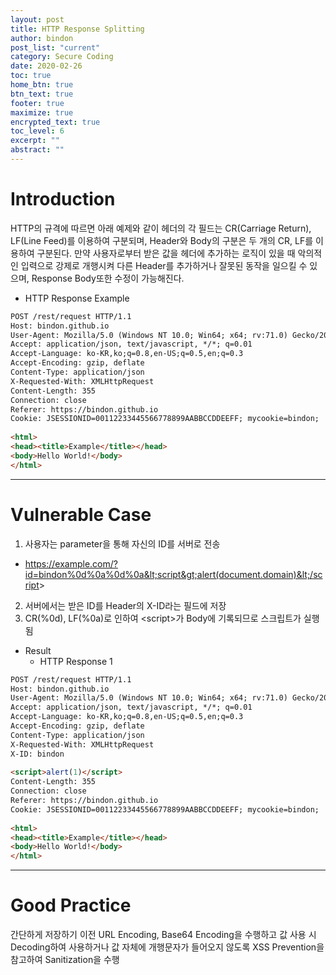 ```yaml
---
layout: post
title: HTTP Response Splitting
author: bindon
post_list: "current"
category: Secure Coding
date: 2020-02-26
toc: true
home_btn: true
btn_text: true
footer: true
maximize: true
encrypted_text: true
toc_level: 6
excerpt: ""
abstract: ""
---
```


# Introduction

HTTP의 규격에 따르면 아래 예제와 같이 헤더의 각 필드는 CR(Carriage Return), LF(Line Feed)를 이용하여 구분되며, Header와 Body의 구분은 두 개의 CR, LF를 이용하여 구분된다.
만약 사용자로부터 받은 값을 헤더에 추가하는 로직이 있을 때 악의적인 입력으로 강제로 개행시켜 다른 Header를 추가하거나 잘못된 동작을 일으킬 수 있으며, Response Body또한 수정이 가능해진다.

* HTTP Response Example

```html
POST /rest/request HTTP/1.1
Host: bindon.github.io
User-Agent: Mozilla/5.0 (Windows NT 10.0; Win64; x64; rv:71.0) Gecko/20100101 Firefox/71.0
Accept: application/json, text/javascript, */*; q=0.01
Accept-Language: ko-KR,ko;q=0.8,en-US;q=0.5,en;q=0.3
Accept-Encoding: gzip, deflate
Content-Type: application/json
X-Requested-With: XMLHttpRequest
Content-Length: 355
Connection: close
Referer: https://bindon.github.io
Cookie: JSESSIONID=00112233445566778899AABBCCDDEEFF; mycookie=bindon;
 
<html>
<head><title>Example</title></head>
<body>Hello World!</body>
</html>
```

***

# Vulnerable Case

1. 사용자는 parameter을 통해 자신의 ID를 서버로 전송
  - https://example.com/?id=bindon%0d%0a%0d%0a&lt;script&gt;alert(document.domain)&lt;/script&gt;
2. 서버에서는 받은 ID를 Header의 X-ID라는 필드에 저장
3. CR(%0d), LF(%0a)로 인하여 &lt;script&gt;가 Body에 기록되므로 스크립트가 실행됨

* Result
  - HTTP Response 1

```html
POST /rest/request HTTP/1.1
Host: bindon.github.io
User-Agent: Mozilla/5.0 (Windows NT 10.0; Win64; x64; rv:71.0) Gecko/20100101 Firefox/71.0
Accept: application/json, text/javascript, */*; q=0.01
Accept-Language: ko-KR,ko;q=0.8,en-US;q=0.5,en;q=0.3
Accept-Encoding: gzip, deflate
Content-Type: application/json
X-Requested-With: XMLHttpRequest
X-ID: bindon
 
<script>alert(1)</script>
Content-Length: 355
Connection: close
Referer: https://bindon.github.io
Cookie: JSESSIONID=00112233445566778899AABBCCDDEEFF; mycookie=bindon;
 
<html>
<head><title>Example</title></head>
<body>Hello World!</body>
</html>
```

***

# Good Practice

간단하게 저장하기 이전 URL Encoding, Base64 Encoding을 수행하고 값 사용 시 Decoding하여 사용하거나 값 자체에 개행문자가 들어오지 않도록 XSS Prevention을 참고하여 Sanitization을 수행
